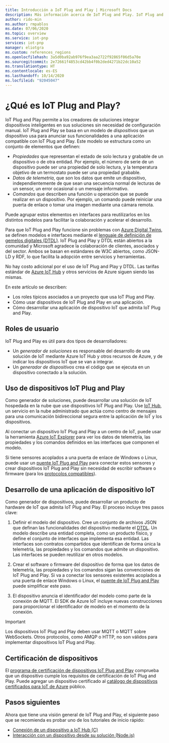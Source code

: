 ```yaml
---
title: Introducción a IoT Plug and Play | Microsoft Docs
description: Más información acerca de IoT Plug and Play. IoT Plug and Play se basa en un lenguaje de modelado abierto que permite a los dispositivos IoT inteligentes declarar sus funcionalidades. Los dispositivos de IoT presentan esa declaración, denominada "modelo de dispositivo", cuando se conectan a soluciones en la nube. Luego, la solución en la nube puede comprender automáticamente el dispositivo y empezar a interactuar con él, todo ello sin necesidad de escribir código.
author: rido-min
ms.author: rmpablos
ms.date: 07/06/2020
ms.topic: overview
ms.service: iot-pnp
services: iot-pnp
manager: eliotgra
ms.custom: references_regions
ms.openlocfilehash: 3a5d0ba92ab976f9ea3aa2722f92865f06d5a70e
ms.sourcegitcommit: 2e72661f4853cd42bb4f0b2ded4271b22dc10a52
ms.translationtype: HT
ms.contentlocale: es-ES
ms.lasthandoff: 10/14/2020
ms.locfileid: "92045047"
---
```

# <a name="what-is-iot-plug-and-play"></a>¿Qué es IoT Plug and Play?

IoT Plug and Play permite a los creadores de soluciones integrar dispositivos inteligentes en sus soluciones sin necesidad de configuración manual. IoT Plug and Play se basa en un modelo de _dispositivos_ que un dispositivo usa para anunciar sus funcionalidades a una aplicación compatible con IoT Plug and Play. Este modelo se estructura como un conjunto de elementos que definen:

- _Propiedades_ que representan el estado de solo lectura y grabable de un dispositivo o de otra entidad. Por ejemplo, el número de serie de un dispositivo puede ser una propiedad de solo lectura, y la temperatura objetivo de un termostato puede ser una propiedad grabable.
- _Datos de telemetría_, que son los datos que emite un dispositivo, independientemente de que sean una secuencia normal de lecturas de un sensor, un error ocasional o un mensaje informativo.
- _Comandos_ que describen una función u operación que se puede realizar en un dispositivo. Por ejemplo, un comando puede reiniciar una puerta de enlace o tomar una imagen mediante una cámara remota.

Puede agrupar estos elementos en interfaces para reutilizarlos en los distintos modelos para facilitar la colaboración y acelerar el desarrollo.

Para que IoT Plug and Play funcione sin problemas con [Azure Digital Twins](../digital-twins/overview.md), se definen modelos e interfaces mediante el [lenguaje de definición de gemelos digitales (DTDL)](https://github.com/Azure/opendigitaltwins-dtdl). IoT Plug and Play y DTDL están abiertos a la comunidad y Microsoft agradece la colaboración de clientes, asociados y del sector. Ambos se basan en estándares de W3C abiertos, como JSON-LD y RDF, lo que facilita la adopción entre servicios y herramientas.

No hay costo adicional por el uso de IoT Plug and Play y DTDL. Las tarifas estándar de [Azure IoT Hub](../iot-hub/about-iot-hub.md) y otros servicios de Azure siguen siendo las mismas.

En este artículo se describen:

- Los roles típicos asociados a un proyecto que usa IoT Plug and Play.
- Cómo usar dispositivos de IoT Plug and Play en una aplicación.
- Cómo desarrollar una aplicación de dispositivo IoT que admita IoT Plug and Play.

## <a name="user-roles"></a>Roles de usuario

IoT Plug and Play es útil para dos tipos de desarrolladores:

- Un _generador de soluciones_ es responsable del desarrollo de una solución de IoT mediante Azure IoT Hub y otros recursos de Azure, y de indicar los dispositivos IoT que se van a integrar.
- Un _generador de dispositivos_ crea el código que se ejecuta en un dispositivo conectado a la solución.

## <a name="use-iot-plug-and-play-devices"></a>Uso de dispositivos IoT Plug and Play

Como generador de soluciones, puede desarrollar una solución de IoT hospedada en la nube que use dispositivos IoT Plug and Play. Use [IoT Hub](../iot-hub/about-iot-hub.md), un servicio en la nube administrado que actúa como centro de mensajes para una comunicación bidireccional segura entre la aplicación de IoT y los dispositivos.

Al conectar un dispositivo IoT Plug and Play a un centro de IoT, puede usar la herramienta [Azure IoT Explorer](./howto-use-iot-explorer.md) para ver los datos de telemetría, las propiedades y los comandos definidos en las interfaces que componen el modelo.

Si tiene sensores acoplados a una puerta de enlace de Windows o Linux, puede usar un [puente IoT Plug and Play](./concepts-iot-pnp-bridge.md) para conectar estos sensores y crear dispositivos IoT Plug and Play sin necesidad de escribir software o firmware (para los [protocolos compatibles](./concepts-iot-pnp-bridge.md#supported-protocols-and-sensors)).

## <a name="develop-an-iot-device-application"></a>Desarrollo de una aplicación de dispositivo IoT

Como generador de dispositivos, puede desarrollar un producto de hardware de IoT que admita IoT Plug and Play. El proceso incluye tres pasos clave:

1. Definir el modelo del dispositivo. Cree un conjunto de archivos JSON que definan las funcionalidades del dispositivo mediante el [DTDL](https://github.com/Azure/opendigitaltwins-dtdl). Un modelo describe una entidad completa, como un producto físico, y define el conjunto de interfaces que implementa esa entidad. Las interfaces son contratos compartidos que identifican de forma única la telemetría, las propiedades y los comandos que admite un dispositivo. Las interfaces se pueden reutilizar en otros modelos.

1. Crear el software o firmware del dispositivo de forma que los datos de telemetría, las propiedades y los comandos sigan las convenciones de IoT Plug and Play. Si va a conectar los sensores existentes acoplados a una puerta de enlace Windows o Linux, el [puente de IoT Plug and Play](./concepts-iot-pnp-bridge.md) puede simplificar este paso.

1. El dispositivo anuncia el identificador del modelo como parte de la conexión de MQTT. El SDK de Azure IoT incluye nuevas construcciones para proporcionar el identificador de modelo en el momento de la conexión.

> [!Important]
> Los dispositivos IoT Plug and Play deben usar MQTT o MQTT sobre WebSockets. Otros protocolos, como AMQP o HTTP, no son válidos para implementar dispositivos IoT Plug and Play.

## <a name="device-certification"></a>Certificación de dispositivos

El [programa de certificación de dispositivos IoT Plug and Play](howto-certify-device.md) comprueba que un dispositivo cumple los requisitos de certificación de IoT Plug and Play. Puede agregar un dispositivo certificado al [catálogo de dispositivos certificados para IoT de Azure](https://aka.ms/devicecatalog) público.

## <a name="next-steps"></a>Pasos siguientes

Ahora que tiene una visión general de IoT Plug and Play, el siguiente paso que se recomienda es probar uno de los tutoriales de inicio rápido:

- [Conexión de un dispositivo a IoT Hub (C)](./quickstart-connect-device-c.md)
- [Interacción con un dispositivo desde su solución (Node.js)](./quickstart-service-node.md)
